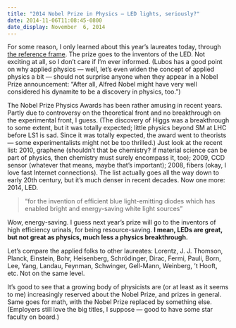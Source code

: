 ```yaml
---
title: "2014 Nobel Prize in Physics — LED lights, seriously?"
date: 2014-11-06T11:08:45-0800
date_display: November  6, 2014
---
```

For some reason, I only learned about this year’s laureates today, through [the reference frame](http://motls.blogspot.com/2014/11/ex-employer-wont-meet-blue-led-nobel.html). The prize goes to the inventors of the LED. Not exciting at all, so I don’t care if I’m ever informed. (Lubos has a good point on why applied physics — well, let’s even widen the concept of applied physics a bit — should not surprise anyone when they appear in a Nobel Prize announcement: “After all, Alfred Nobel might have very well considered his dynamite to be a discovery in physics, too.”)

The Nobel Prize Physics Awards has been rather amusing in recent years. Partly due to controversy on the theoretical front and no breakthrough on the experimental front, I guess. (The discovery of Higgs was a breakthrough to some extent, but it was totally expected; little physics beyond SM at LHC before LS1 is sad. Since it was totally expected, the award went to theorists — some experimentalists might not be too thrilled.) Just look at the recent list: 2010, graphene (shouldn’t that be chemistry? if material science can be part of physics, then chemistry must surely encompass it, too); 2009, CCD sensor (whatever that means, maybe that’s important); 2008, fibers (okay, I love fast Internet connections). The list actually goes all the way down to early 20th century, but it’s much denser in recent decades. Now one more: 2014, LED.

> “for the invention of efficient blue light-emitting diodes which has enabled bright and energy-saving white light sources”

Wow, energy-saving. I guess next year’s prize will go to the inventors of high efficiency urinals, for being resource-saving.
**I mean, LEDs are great, but not great as physics, much less a physics breakthrough.**

Let’s compare the applied folks to other laureates: Lorentz, J. J. Thomson, Planck, Einstein, Bohr, Heisenberg, Schrödinger, Dirac, Fermi, Pauli, Born, Lee, Yang, Landau, Feynman, Schwinger, Gell-Mann, Weinberg, ’t Hooft, etc. Not on the same level.

It’s good to see that a growing body of physicists are (or at least as it seems to me) increasingly reserved about the Nobel Prize, and prizes in general. Same goes for math, with the Nobel Prize replaced by something else. (Employers still love the big titles, I suppose — good to have some star faculty on board.)
